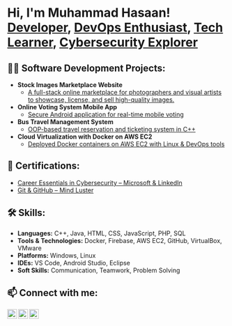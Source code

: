 <h1>Hi, I'm Muhammad Hasaan! <br/>
<a href="mailto:Hassaan70306@gmail.com">Developer</a>, 
<a href="https://www.linkedin.com/in/muhammad-hasaan-dev">DevOps Enthusiast</a>, 
<a href="https://github.com/hasaan1315">Tech Learner</a>,
<a href="#">Cybersecurity Explorer</a></h1>

<h2>👨‍💻 Software Development Projects:</h2>

- <b>Stock Images Marketplace Website</b>  
  - [A full-stack online marketplace for photographers and visual artists to showcase, license, and sell high-quality images.](https://github.com/hasaan1315/Stock-Images-Marketplace-Website)
- <b>Online Voting System Mobile App</b>  
  - [Secure Android application for real-time mobile voting](#)
- <b>Bus Travel Management System</b>  
  - [OOP-based travel reservation and ticketing system in C++](#)
- <b>Cloud Virtualization with Docker on AWS EC2</b>  
  - [Deployed Docker containers on AWS EC2 with Linux & DevOps tools](#)

<h2>📜 Certifications:</h2>

- [Career Essentials in Cybersecurity – Microsoft & LinkedIn](#)
- [Git & GitHub – Mind Luster](#)

<h2>🛠 Skills:</h2>

- **Languages:** C++, Java, HTML, CSS, JavaScript, PHP, SQL  
- **Tools & Technologies:** Docker, Firebase, AWS EC2, GitHub, VirtualBox, VMware  
- **Platforms:** Windows, Linux  
- **IDEs:** VS Code, Android Studio, Eclipse  
- **Soft Skills:** Communication, Teamwork, Problem Solving

<h2>📫 Connect with me:</h2>

[<img align="left" alt="Muhammad Hasaan | LinkedIn" width="22px" src="https://cdn.jsdelivr.net/npm/simple-icons@v3/icons/linkedin.svg" />][linkedin]
[<img align="left" alt="Muhammad Hasaan | GitHub" width="22px" src="https://cdn.jsdelivr.net/npm/simple-icons@v3/icons/github.svg" />][github]
[<img align="left" alt="Muhammad Hasaan | Email" width="22px" src="https://cdn.jsdelivr.net/npm/simple-icons@v3/icons/gmail.svg" />][email]

<br/>

[linkedin]: https://www.linkedin.com/in/muhammad-hasaan-dev  
[github]: https://github.com/hasaan1315  
[email]: mailto:Hassaan70306@gmail.com  

